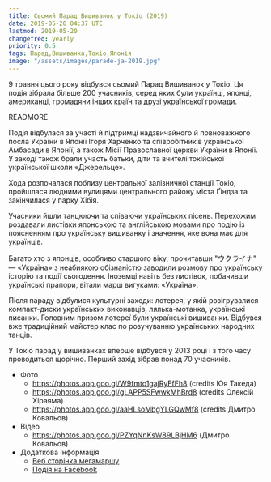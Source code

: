 ```yaml
---
title: Сьомий Парад Вишиванок у Токіо (2019)
date: 2019-05-20 04:37 UTC
lastmod: 2019-05-20
changefreq: yearly
priority: 0.5
tags: Парад,Вишиванка,Токіо,Японія
image: "/assets/images/parade-ja-2019.jpg"
---
```



9 травня цього року відбувся сьомий Парад Вишиванок у Токіо. Ця подія зібрала більше 200 учасників, серед яких були українці, японці, американці, громадяни інших країн та друзі української громади.

READMORE

Подія відбулася за участі й підтримці надзвичайного й повноважного посла України в Японії Ігоря Харченко та співробітників української Амбасади в Японії, а також Місії Православної церкви України в Японії. У заході також брали участь батьки, діти та вчителі токійської української школи «Джерельце».

Хода розпочалася поблизу центральної залізничної станції Токіо, пройшлася людними вулицями центрального району міста Ґіндза та закінчилася у парку Хібія.

Учасники йшли танцюючи та співаючи українських пісень. Перехожим роздавали листівки японською та англійською мовами про подію із поясненням про українську вишиванку і значення, яке вона має для українців.

Багато хто з японців, особливо старшого віку, прочитавши "ウクライナ" — «Україна» з неабиякою обізнаністю заводили розмову про українську історію та події сьогодення. Іноземці навіть без листівок, побачивши українські прапори, вітали марш вигуками: «Україна».

Після параду відбулися культурні заходи: лотерея, у якій розігрувалися компакт-диски українських виконавців, лялька-мотанка, українські писанки. Головним призом лотереї були українські вишиванки. Відбувся вже традиційний майстер клас по розучуванню українських народних танців.

У Токіо парад у вишиванках вперше відбувся у 2013 році і з того часу проводиться щорічно. Перший захід зібрав понад 70 учасників.


- Фото
  - <a target="_blank" href="https://photos.app.goo.gl/W9fmto1gajRyFfFh8">https://photos.app.goo.gl/W9fmto1gajRyFfFh8 (credits Юя Такеда)</a>
  - <a target="_blank" href="https://photos.app.goo.gl/gLAPP5SFwwkMhBrd8">https://photos.app.goo.gl/gLAPP5SFwwkMhBrd8 (credits Олексій Хіраяма)</a>
  - <a target="_blank" href="https://photos.app.goo.gl/aaHLsoMbgYLGQwMf8">https://photos.app.goo.gl/aaHLsoMbgYLGQwMf8 (credits Дмитро Ковальов)</a>
- Відео
  - <a target="_blank" href="https://photos.app.goo.gl/PZYqNnKsW89LBjHM6">https://photos.app.goo.gl/PZYqNnKsW89LBjHM6 (Дмитро Ковальов)</a>
- Додаткова Інформація
  - <a href="https://www.kraiany.org/uk/parade/" target="_blank">Веб сторінка мегамаршу</a>
  - <a href="https://www.facebook.com/events/2278051682450891/" target="_blank">Подія на Facebook</a>
